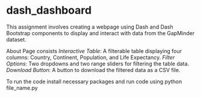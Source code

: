 # dash_dashboard
This assignment involves creating a webpage using Dash and Dash Bootstrap components to display and interact with data from the GapMinder dataset.

About Page consists
*Interactive Table*: A filterable table displaying four columns: Country, Continent, Population, and Life Expectancy.
*Filter Options*: Two dropdowns and two range sliders for filtering the table data.
*Download Button*: A button to download the filtered data as a CSV file.

To run the code install necessary packages and run code using python file_name.py
